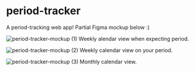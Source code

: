 # period-tracker
A period-tracking web app! 
Partial Figma mockup below :)

![period-tracker-mockup (1)](https://user-images.githubusercontent.com/96638383/174889945-fafd43bb-efab-4d47-b12f-d38ee714fac4.PNG)
Weekly alendar view when expecting period.

![period-tracker-mockup (2)](https://user-images.githubusercontent.com/96638383/174890352-167125b5-ed52-4442-aa06-dfb41c0ec40f.PNG)
Weekly calendar view on your period.

![period-tracker-mockup (3)](https://user-images.githubusercontent.com/96638383/174890833-09b430b8-4854-4949-b7c0-17c50d38864a.PNG)
Monthly calendar view.
